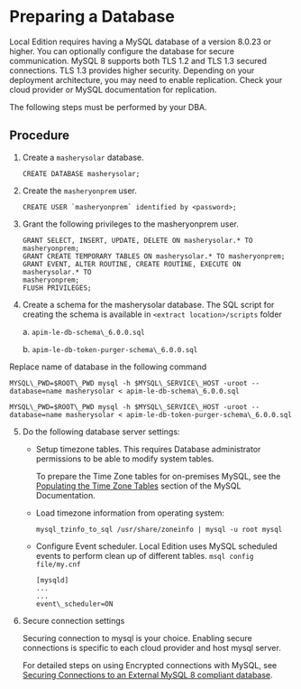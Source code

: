 ﻿---
sidebar_position: 1
---

# Preparing a Database

<head>
  <meta name="guidename" content="API Management"/>
  <meta name="context" content="GUID-b49fcd6d-5dce-4b54-a1c2-47a30979d0eb"/>
</head>

Local Edition requires having a MySQL database of a version 8.0.23 or higher. You can optionally configure the database for secure communication. MySQL 8 supports both TLS 1.2 and TLS 1.3 secured connections. TLS 1.3 provides higher security. Depending on your deployment architecture, you may need to enable replication. Check your cloud provider or MySQL documentation for replication.

The following steps must be performed by your DBA.

## Procedure

1. Create a `masherysolar` database. 

   ```
   CREATE DATABASE masherysolar;	
   ```				

2. Create the `masheryonprem` user.

   ```
   CREATE USER `masheryonprem` identified by <password>;
   ```

3. Grant the following privileges to the masheryonprem user.

   ```
   GRANT SELECT, INSERT, UPDATE, DELETE ON masherysolar.* TO masheryonprem;
   GRANT CREATE TEMPORARY TABLES ON masherysolar.* TO masheryonprem;
   GRANT EVENT, ALTER ROUTINE, CREATE ROUTINE, EXECUTE ON masherysolar.* TO
   masheryonprem;
   FLUSH PRIVILEGES;
   ```

4. Create a schema for the masherysolar database. The SQL script for creating the schema is available in `<extract location>/scripts` folder

   a. `apim-le-db-schema\_6.0.0.sql`

   b. `apim-le-db-token-purger-schema\_6.0.0.sql`

Replace name of database in the following command

```
MYSQL\_PWD=$ROOT\_PWD mysql -h $MYSQL\_SERVICE\_HOST -uroot --database=name masherysolar < apim-le-db-schema\_6.0.0.sql

MYSQL\_PWD=$ROOT\_PWD mysql -h $MYSQL\_SERVICE\_HOST -uroot --database=name masherysolar < apim-le-db-token-purger-schema\_6.0.0.sql
```

5. Do the following database server settings:
   
   - Setup timezone tables. This requires Database administrator permissions to be able to modify system tables.

      To prepare the Time Zone tables for on-premises MySQL, see the [Populating the Time Zone Tables](https://dev.mysql.com/doc/refman/8.0/en/time-zone-support.html#time-zone-installation) section of the MySQL Documentation.

   - Load timezone information from operating system: 

      `mysql_tzinfo_to_sql /usr/share/zoneinfo | mysql -u root mysql`

   - Configure Event scheduler. Local Edition uses MySQL scheduled events to perform clean up of different tables.
      `msql config file/my.cnf`

       ```
      [mysqld]
      ...
      ...
      event\_scheduler=ON
      ```

6. Secure connection settings 

   Securing connection to mysql is your choice. Enabling secure connections is specific to each cloud provider and host mysql server.

   For detailed steps on using Encrypted connections with MySQL, see [Securing Connections to an External MySQL 8 compliant database](../Installation/Securing_connections_to_external_MySQL_8_compliant_databases.md).
